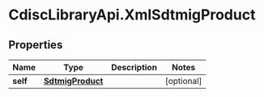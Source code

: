 # CdiscLibraryApi.XmlSdtmigProduct

## Properties

Name | Type | Description | Notes
------------ | ------------- | ------------- | -------------
**self** | [**SdtmigProduct**](SdtmigProduct.md) |  | [optional] 


